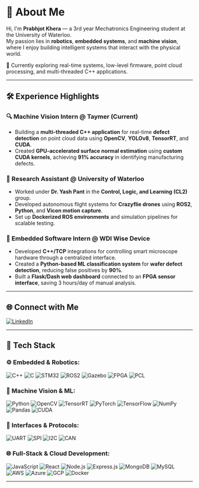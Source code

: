 # 🤖 About Me
Hi, I'm **Prabhjot Khera** — a 3rd year Mechatronics Engineering student at the University of Waterloo.  
My passion lies in **robotics**, **embedded systems**, and **machine vision**, where I enjoy building intelligent systems that interact with the physical world.

🧠 Currently exploring real-time systems, low-level firmware, point cloud processing, and multi-threaded C++ applications.  

---
## 🛠 Experience Highlights

### 🔍 Machine Vision Intern @ Taymer (Current)
- Building a **multi-threaded C++ application** for real-time **defect detection** on point cloud data using **OpenCV**, **YOLOv8**, **TensorRT**, and **CUDA**.
- Created **GPU-accelerated surface normal estimation** using **custom CUDA kernels**, achieving **91% accuracy** in identifying manufacturing defects.

### 🧪 Research Assistant @ University of Waterloo
- Worked under **Dr. Yash Pant** in the **Control, Logic, and Learning (CL2)** group.
- Developed autonomous flight systems for **Crazyflie drones** using **ROS2**, **Python**, and **Vicon motion capture**.
- Set up **Dockerized ROS environments** and simulation pipelines for scalable testing.

### 🧠 Embedded Software Intern @ WDI Wise Device
- Developed **C++/TCP** integrations for controlling smart microscope hardware through a centralized interface.
- Created a **Python-based ML classification system** for **wafer defect detection**, reducing false positives by **90%**.
- Built a **Flask/Dash web dashboard** connected to an **FPGA sensor interface**, saving 3 hours/day of manual analysis.

---

## 🌐 Connect with Me
[![LinkedIn](https://img.shields.io/badge/LinkedIn-%230077B5.svg?style=for-the-badge&logo=linkedin&logoColor=white)](https://linkedin.com/in/prabhjotskhera)

---

## 🔧 Tech Stack

### ⚙️ Embedded & Robotics:
![C++](https://img.shields.io/badge/C++-00599C?style=for-the-badge&logo=c%2B%2B&logoColor=white)
![C](https://img.shields.io/badge/C-00599C?style=for-the-badge&logo=c&logoColor=white)
![STM32](https://img.shields.io/badge/STM32-03234B?style=for-the-badge&logo=stmicroelectronics&logoColor=white)
![ROS2](https://img.shields.io/badge/ROS2-22314E?style=for-the-badge&logo=ros&logoColor=white)
![Gazebo](https://img.shields.io/badge/Gazebo-2C5286?style=for-the-badge)
![FPGA](https://img.shields.io/badge/FPGA-00457C?style=for-the-badge&logo=intel&logoColor=white)
![PCL](https://img.shields.io/badge/PCL-00599C?style=for-the-badge&logo=data:image/svg+xml;base64,&logoColor=white)

### 🧠 Machine Vision & ML:
![Python](https://img.shields.io/badge/python-3670A0?style=for-the-badge&logo=python&logoColor=ffdd54)
![OpenCV](https://img.shields.io/badge/OpenCV-white?style=for-the-badge&logo=opencv&logoColor=white)
![TensorRT](https://img.shields.io/badge/TensorRT-76B900?style=for-the-badge&logo=nvidia&logoColor=white)
![PyTorch](https://img.shields.io/badge/PyTorch-EE4C2C?style=for-the-badge&logo=pytorch&logoColor=white)
![TensorFlow](https://img.shields.io/badge/TensorFlow-FF6F00?style=for-the-badge&logo=tensorflow&logoColor=white)
![NumPy](https://img.shields.io/badge/NumPy-013243?style=for-the-badge&logo=numpy&logoColor=white)
![Pandas](https://img.shields.io/badge/Pandas-150458?style=for-the-badge&logo=pandas&logoColor=white)
![CUDA](https://img.shields.io/badge/CUDA-76B900?style=for-the-badge&logo=nvidia&logoColor=white)

### 🔌 Interfaces & Protocols:
![UART](https://img.shields.io/badge/UART-000000?style=for-the-badge)
![SPI](https://img.shields.io/badge/SPI-000000?style=for-the-badge)
![I2C](https://img.shields.io/badge/I2C-000000?style=for-the-badge)
![CAN](https://img.shields.io/badge/CAN-Bus-000000?style=for-the-badge)

### 🌐 Full-Stack & Cloud Development:
![JavaScript](https://img.shields.io/badge/JavaScript-323330?style=for-the-badge&logo=javascript&logoColor=F7DF1E)
![React](https://img.shields.io/badge/React-20232a?style=for-the-badge&logo=react&logoColor=61DAFB)
![Node.js](https://img.shields.io/badge/Node.js-339933?style=for-the-badge&logo=nodedotjs&logoColor=white)
![Express.js](https://img.shields.io/badge/Express.js-000000?style=for-the-badge&logo=express&logoColor=white)
![MongoDB](https://img.shields.io/badge/MongoDB-47A248?style=for-the-badge&logo=mongodb&logoColor=white)
![MySQL](https://img.shields.io/badge/MySQL-4479A1?style=for-the-badge&logo=mysql&logoColor=white)
![AWS](https://img.shields.io/badge/AWS-232F3E?style=for-the-badge&logo=amazonaws&logoColor=white)
![Azure](https://img.shields.io/badge/Azure-0072C6?style=for-the-badge&logo=microsoftazure&logoColor=white)
![GCP](https://img.shields.io/badge/GCP-4285F4?style=for-the-badge&logo=googlecloud&logoColor=white)
![Docker](https://img.shields.io/badge/Docker-2496ED?style=for-the-badge&logo=docker&logoColor=white)


---

<!-- Proudly created with GPRM (https://gprm.itsvg.in) -->
